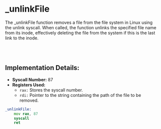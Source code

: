 # _unlinkFile
The _unlinkFile function removes a file from the file system in Linux using the unlink syscall. When called, the function unlinks the specified file name from its inode, effectively deleting the file from the system if this is the last link to the inode.

<br><br>

## Implementation Details:
- **Syscall Number:** 87
- **Registers Used:**
    - `rax:` Stores the syscall number.
    - `rdi:` Pointer to the string containing the path of the file to be removed.

```asm
_unlinkFile:
    mov rax, 87
    syscall
    ret
```